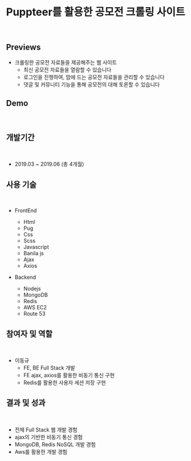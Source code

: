 # Puppteer를 활용한 공모전 크롤링 사이트
</br>

## Previews

- 크롤링한 공모전 자료들을 제공해주는 웹 사이트
    - 최신 공모전 자료들을 열람할 수 있습니다
    - 로그인을 진행하여, 맘에 드는 공모전 자료들을 관리할 수 있습니다
    - 댓글 및 커뮤니티 기능을 통해 공모전의 대해 토론할 수 있습니다

## Demo
</br>

## 개발기간
</br>

- 2019.03 ~ 2019.06 (총 4개월)

## 사용 기술
</br>

- FrontEnd
    - Html
    - Pug
    - Css
    - Scss
    - Javascript
    - Banila js
    - Ajax
    - Axios

- Backend
    - Nodejs
    - MongoDB
    - Redis
    - AWS EC2
    - Route 53

## 참여자 및 역할
</br>

- 이동규
    - FE, BE Full Stack 개발
    - FE ajax, axios를 활용한 비동기 통신 구현
    - Redis를 활용한 사용자 세션 저장 구현

## 결과 및 성과
</br>

- 전체 Full Stack 웹 개발 경험
- ajax의 기반한 비동기 통신 경험
- MongoDB, Redis NoSQL 개발 경험
- Aws를 활용한 개발 경험
